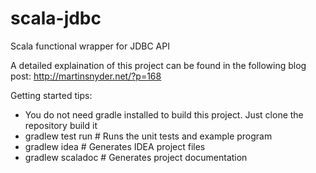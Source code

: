 scala-jdbc
==========

Scala functional wrapper for JDBC API

A detailed explaination of this project can be found in the following blog post: http://martinsnyder.net/?p=168

Getting started tips:
* You do not need gradle installed to build this project.  Just clone the repository build it
* gradlew test run  # Runs the unit tests and example program
* gradlew idea      # Generates IDEA project files
* gradlew scaladoc  # Generates project documentation